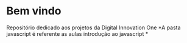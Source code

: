 # Bem vindo
Repositório dedicado aos projetos da Digital Innovation One
*A pasta javascript é referente as aulas introdução ao javascript
*
